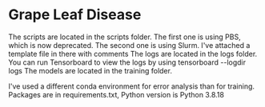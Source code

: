 # Grape Leaf Disease

The scripts are located in the scripts folder. The first one is using PBS, which is now deprecated. The second one is using Slurm. I've attached a template file in there with comments The logs are located in the logs folder. You can run Tensorboard to view the logs by using tensorboard --logdir logs The models are located in the training folder.

I've used a different conda environment for error analysis than for training. Packages are in requirements.txt, Python version is Python 3.8.18

